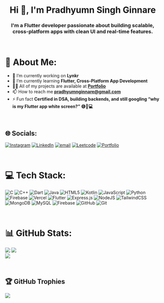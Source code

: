 
<h1 align="center">Hi 👋, I'm Pradhyumn Singh Ginnare</h1>  
<h3 align="center">I'm a Flutter developer passionate about building scalable, cross-platform apps with clean UI and real-time features.</h3>  

<br />

# 💫 About Me:
- 🔭 I’m currently working on **Lynkr**
- 🌱 I’m currently learning **Flutter, Cross-Platform App Development**  
- 👨‍💻 All of my projects are available at **[Portfolio](https://portfolio-pradhyumn-singhs-projects.vercel.app/)**
- 📫 How to reach me **pradhyumnginnare@gmail.com**  
- ⚡ Fun fact **Certified in DSA, building backends, and still googling “why is my Flutter app white screen?” 😅📱💻**  

<br />

## 🌐 Socials:
[![Instagram](https://img.shields.io/badge/Instagram-%23E4405F.svg?logo=Instagram&logoColor=white)](https://www.instagram.com/puru_1607/) [![LinkedIn](https://img.shields.io/badge/LinkedIn-%230077B5.svg?logo=linkedin&logoColor=white)](https://www.linkedin.com/in/pradhyumn-singh-ginnare-9345b4242/) [![email](https://img.shields.io/badge/Email-D14836?logo=gmail&logoColor=white)](mailto:pradhyumnginnare@gmail.com) [![Leetcode](https://img.shields.io/badge/LeetCode-%49735983.svg?logo=linkedin&logoColor=white)](https://leetcode.com/u/PradhyumnSingh/) [![Portfolio](https://img.shields.io/badge/Portfolio-%23023572.svg?logo=linkedin&logoColor=white)](https://portfolio-pradhyumn-singhs-projects.vercel.app/)


<br />

# 💻 Tech Stack:
![C](https://img.shields.io/badge/c-%2300599C.svg?style=plastic&logo=c&logoColor=white) ![C++](https://img.shields.io/badge/c++-%2300599C.svg?style=plastic&logo=c%2B%2B&logoColor=white) ![Dart](https://img.shields.io/badge/dart-%230175C2.svg?style=plastic&logo=dart&logoColor=white) ![Java](https://img.shields.io/badge/java-%23ED8B00.svg?style=plastic&logo=openjdk&logoColor=white) ![HTML5](https://img.shields.io/badge/html5-%23E34F26.svg?style=plastic&logo=html5&logoColor=white) ![Kotlin](https://img.shields.io/badge/kotlin-%237F52FF.svg?style=plastic&logo=kotlin&logoColor=white) ![JavaScript](https://img.shields.io/badge/javascript-%23323330.svg?style=plastic&logo=javascript&logoColor=%23F7DF1E) ![Python](https://img.shields.io/badge/python-3670A0?style=plastic&logo=python&logoColor=ffdd54) ![Firebase](https://img.shields.io/badge/firebase-%23039BE5.svg?style=plastic&logo=firebase) ![Vercel](https://img.shields.io/badge/vercel-%23000000.svg?style=plastic&logo=vercel&logoColor=white) ![Flutter](https://img.shields.io/badge/Flutter-%2302569B.svg?style=plastic&logo=Flutter&logoColor=white) ![Express.js](https://img.shields.io/badge/express.js-%23404d59.svg?style=plastic&logo=express&logoColor=%2361DAFB) ![NodeJS](https://img.shields.io/badge/node.js-6DA55F?style=plastic&logo=node.js&logoColor=white) ![TailwindCSS](https://img.shields.io/badge/tailwindcss-%2338B2AC.svg?style=plastic&logo=tailwind-css&logoColor=white) ![MongoDB](https://img.shields.io/badge/MongoDB-%234ea94b.svg?style=plastic&logo=mongodb&logoColor=white) ![MySQL](https://img.shields.io/badge/mysql-4479A1.svg?style=plastic&logo=mysql&logoColor=white) ![Firebase](https://img.shields.io/badge/firebase-a08021?style=plastic&logo=firebase&logoColor=ffcd34) ![GitHub](https://img.shields.io/badge/github-%23121011.svg?style=plastic&logo=github&logoColor=white) ![Git](https://img.shields.io/badge/git-%23F05033.svg?style=plastic&logo=git&logoColor=white)

<br />


# 📊 GitHub Stats:
![](https://github-readme-stats.vercel.app/api/top-langs/?username=PradhyumnSinghGinnare&theme=blue-green&hide_border=false&include_all_commits=true&count_private=true&layout=compact)
![](https://github-readme-stats.vercel.app/api?username=PradhyumnSinghGinnare&theme=blue-green&hide_border=false&include_all_commits=true&count_private=true)<br />
![](https://nirzak-streak-stats.vercel.app/?user=PradhyumnSinghGinnare&theme=blue-green&hide_border=false)


<br />

## 🏆 GitHub Trophies
![](https://github-profile-trophy.vercel.app/?username=PradhyumnSinghGinnare&theme=radical&no-frame=false&no-bg=false&margin-w=4)

<br />


<!-- Proudly created with GPRM ( https://gprm.itsvg.in ) -->

<!--
**PradhyumnSinghGinnare/PradhyumnSinghGinnare** is a ✨ _special_ ✨ repository because its `README.md` (this file) appears on your GitHub profile.

Here are some ideas to get you started:

- 🔭 I’m currently working on ...
- 🌱 I’m currently learning ...
- 👯 I’m looking to collaborate on ...
- 🤔 I’m looking for help with ...
- 💬 Ask me about ...
- 📫 How to reach me: ...
- 😄 Pronouns: ...
- ⚡ Fun fact: ...
-->

<!--
<h1 align="center">Hi 👋, I'm Pradhyumn Singh Ginnare</h1>  
<h3 align="center">A passionate flutter developer from India</h3>  
  
- 🔭 I’m currently working on **Lynkr**  
  
- 🌱 I’m currently learning **Flutter, App Development**  
  
- 👨‍💻 All of my projects are available at [https://portfolio-pradhyumn-singhs-projects.vercel.app/](https://portfolio-pradhyumn-singhs-projects.vercel.app/)  
  
- 💬 Ask me about **Flutter, App Development**  
  
- 📫 How to reach me **pradhyumnginnare@gmail.com**  
  
- ⚡ Fun fact **Certified in DSA, building backends, and still googling “why is my Flutter app white screen?” 😅📱💻**  
  
<h3 align="left">Connect with me:</h3>  
<p align="left">  
<a href="https://linkedin.com/in/https://www.linkedin.com/in/pradhyumn-singh-ginnare-9345b4242/" target="blank"><img align="center" src="https://raw.githubusercontent.com/rahuldkjain/github-profile-readme-generator/master/src/images/icons/Social/linked-in-alt.svg" alt="https://www.linkedin.com/in/pradhyumn-singh-ginnare-9345b4242/" height="30" width="40" /></a>  
<a href="https://instagram.com/https://www.instagram.com/puru_1607/" target="blank"><img align="center" src="https://raw.githubusercontent.com/rahuldkjain/github-profile-readme-generator/master/src/images/icons/Social/instagram.svg" alt="https://www.instagram.com/puru_1607/" height="30" width="40" /></a>  
<a href="https://www.leetcode.com/https://leetcode.com/u/pradhyumnsingh/" target="blank"><img align="center" src="https://raw.githubusercontent.com/rahuldkjain/github-profile-readme-generator/master/src/images/icons/Social/leet-code.svg" alt="https://leetcode.com/u/pradhyumnsingh/" height="30" width="40" /></a>  
</p>  
  
<h3 align="left">Languages and Tools:</h3>  
<p align="left"> <a href="https://developer.android.com" target="_blank" rel="noreferrer"> <img src="https://raw.githubusercontent.com/devicons/devicon/master/icons/android/android-original-wordmark.svg" alt="android" width="40" height="40"/> </a> <a href="https://appwrite.io" target="_blank" rel="noreferrer"> <img src="https://www.vectorlogo.zone/logos/appwriteio/appwriteio-icon.svg" alt="appwrite" width="40" height="40"/> </a> <a href="https://www.cprogramming.com/" target="_blank" rel="noreferrer"> <img src="https://raw.githubusercontent.com/devicons/devicon/master/icons/c/c-original.svg" alt="c" width="40" height="40"/> </a> <a href="https://www.w3schools.com/cpp/" target="_blank" rel="noreferrer"> <img src="https://raw.githubusercontent.com/devicons/devicon/master/icons/cplusplus/cplusplus-original.svg" alt="cplusplus" width="40" height="40"/> </a> <a href="https://www.w3schools.com/css/" target="_blank" rel="noreferrer"> <img src="https://raw.githubusercontent.com/devicons/devicon/master/icons/css3/css3-original-wordmark.svg" alt="css3" width="40" height="40"/> </a> <a href="https://dart.dev" target="_blank" rel="noreferrer"> <img src="https://www.vectorlogo.zone/logos/dartlang/dartlang-icon.svg" alt="dart" width="40" height="40"/> </a> <a href="https://expressjs.com" target="_blank" rel="noreferrer"> <img src="https://raw.githubusercontent.com/devicons/devicon/master/icons/express/express-original-wordmark.svg" alt="express" width="40" height="40"/> </a> <a href="https://firebase.google.com/" target="_blank" rel="noreferrer"> <img src="https://www.vectorlogo.zone/logos/firebase/firebase-icon.svg" alt="firebase" width="40" height="40"/> </a> <a href="https://flutter.dev" target="_blank" rel="noreferrer"> <img src="https://www.vectorlogo.zone/logos/flutterio/flutterio-icon.svg" alt="flutter" width="40" height="40"/> </a> <a href="https://git-scm.com/" target="_blank" rel="noreferrer"> <img src="https://www.vectorlogo.zone/logos/git-scm/git-scm-icon.svg" alt="git" width="40" height="40"/> </a> <a href="https://www.w3.org/html/" target="_blank" rel="noreferrer"> <img src="https://raw.githubusercontent.com/devicons/devicon/master/icons/html5/html5-original-wordmark.svg" alt="html5" width="40" height="40"/> </a> <a href="https://www.java.com" target="_blank" rel="noreferrer"> <img src="https://raw.githubusercontent.com/devicons/devicon/master/icons/java/java-original.svg" alt="java" width="40" height="40"/> </a> <a href="https://kotlinlang.org" target="_blank" rel="noreferrer"> <img src="https://www.vectorlogo.zone/logos/kotlinlang/kotlinlang-icon.svg" alt="kotlin" width="40" height="40"/> </a> <a href="https://www.linux.org/" target="_blank" rel="noreferrer"> <img src="https://raw.githubusercontent.com/devicons/devicon/master/icons/linux/linux-original.svg" alt="linux" width="40" height="40"/> </a> <a href="https://www.mongodb.com/" target="_blank" rel="noreferrer"> <img src="https://raw.githubusercontent.com/devicons/devicon/master/icons/mongodb/mongodb-original-wordmark.svg" alt="mongodb" width="40" height="40"/> </a> <a href="https://www.mysql.com/" target="_blank" rel="noreferrer"> <img src="https://raw.githubusercontent.com/devicons/devicon/master/icons/mysql/mysql-original-wordmark.svg" alt="mysql" width="40" height="40"/> </a> <a href="https://nodejs.org" target="_blank" rel="noreferrer"> <img src="https://raw.githubusercontent.com/devicons/devicon/master/icons/nodejs/nodejs-original-wordmark.svg" alt="nodejs" width="40" height="40"/> </a> <a href="https://www.oracle.com/" target="_blank" rel="noreferrer"> <img src="https://raw.githubusercontent.com/devicons/devicon/master/icons/oracle/oracle-original.svg" alt="oracle" width="40" height="40"/> </a> <a href="https://www.python.org" target="_blank" rel="noreferrer"> <img src="https://raw.githubusercontent.com/devicons/devicon/master/icons/python/python-original.svg" alt="python" width="40" height="40"/> </a> <a href="https://tailwindcss.com/" target="_blank" rel="noreferrer"> <img src="https://www.vectorlogo.zone/logos/tailwindcss/tailwindcss-icon.svg" alt="tailwind" width="40" height="40"/> </a> </p>  
  
<p><img align="left" src="https://github-readme-stats.vercel.app/api/top-langs?username=pradhyumnsinghginnare&show_icons=true&locale=en&layout=compact" alt="pradhyumnsinghginnare" /></p>  
  
<p>&nbsp;<img align="center" src="https://github-readme-stats.vercel.app/api?username=pradhyumnsinghginnare&show_icons=true&locale=en" alt="pradhyumnsinghginnare" /></p>  

<p align="left"> <a href="https://github.com/ryo-ma/github-profile-trophy"><img src="https://github-profile-trophy.vercel.app/?username=pradhyumnsinghginnare" alt="pradhyumnsinghginnare" /></a> </p> 
-->

